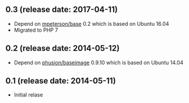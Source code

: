 ## 0.3 (release date: 2017-04-11)
  * Depend on [mpeterson/base](https://hub.docker.com/r/mpeterson/base/) 0.2 which is based on Ubuntu 16.04
  * Migrated to PHP 7

## 0.2 (release date: 2014-05-12)
  * Depend on [phusion/baseimage](https://index.docker.io/u/phusion/baseimage/) 0.9.10 which is based on Ubuntu 14.04

## 0.1 (release date: 2014-05-11)
  * Initial relase
